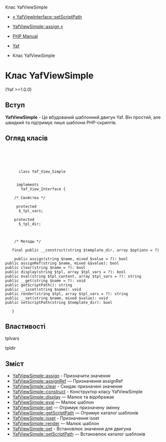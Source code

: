 Клас YafViewSimple

-   [« YafViewInterface::setScriptPath](yaf-view-interface.setscriptpath.html)
    
-   [YafViewSimple::assign »](yaf-view-simple.assign.html)
    
-   [PHP Manual](index.html)
    
-   [Yaf](book.yaf.html)
    
-   Клас YafViewSimple
    

# Клас YafViewSimple

(Yaf >=1.0.0)

## Вступ

**YafViewSimple** - Це вбудований шаблонний двигун Yaf. Він простий, але швидкий та підтримує лише шаблони PHP-скриптів.

## Огляд класів

```classsynopsis


    
    
     
      class Yaf_View_Simple
     

     implements 
       Yaf_View_Interface {
    
    /* Свойства */
    
     protected
      $_tpl_vars;

    protected
      $_tpl_dir;



    /* Методы */
    
   final public __construct(string $template_dir, array $options = ?)

    public assign(string $name, mixed $value = ?): bool
public assignRef(string $name, mixed &$value): bool
public clear(string $name = ?): bool
public display(string $tpl, array $tpl_vars = ?): bool
public eval(string $tpl_content, array $tpl_vars = ?): string
public __get(string $name = ?): void
public getScriptPath(): string
public __isset(string $name): void
public render(string $tpl, array $tpl_vars = ?): string
public __set(string $name, mixed $value): void
public setScriptPath(string $template_dir): bool

   }
```

## Властивості

tplvars

tpldir

## Зміст

-   [YafViewSimple::assign](yaf-view-simple.assign.html) - Призначити значення
-   [YafViewSimple::assignRef](yaf-view-simple.assignref.html) — Призначення assignRef
-   [YafViewSimple::clear](yaf-view-simple.clear.html) - Скидає призначені значення
-   [YafViewSimple::construct](yaf-view-simple.construct.html) - Конструктор класу YafViewSimple
-   [YafViewSimple::display](yaf-view-simple.display.html) — Малює та відображає
-   [YafViewSimple::eval](yaf-view-simple.eval.html) — Малює шаблон
-   [YafViewSimple::get](yaf-view-simple.get.html) — Отримує призначену змінну
-   [YafViewSimple::getScriptPath](yaf-view-simple.getscriptpath.html) — Отримує каталог шаблонів
-   [YafViewSimple::isset](yaf-view-simple.isset.html) - Призначення isset
-   [YafViewSimple::render](yaf-view-simple.render.html) — Малює шаблон
-   [YafViewSimple::set](yaf-view-simple.set.html) - Встановлює значення для двигуна
-   [YafViewSimple::setScriptPath](yaf-view-simple.setscriptpath.html) — Встановлює каталог шаблонів